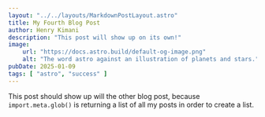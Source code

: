 ```yaml
---
layout: "../../layouts/MarkdownPostLayout.astro"
title: My Fourth Blog Post
author: Henry Kimani
description: "This post will show up on its own!"
image:
    url: "https://docs.astro.build/default-og-image.png"
    alt: "The word astro against an illustration of planets and stars."
pubDate: 2025-01-09
tags: [ "astro", "success" ]
---
```


This post should show up will the other blog post, because `import.meta.glob()`
is returning a list of all my posts in order to create a list.
